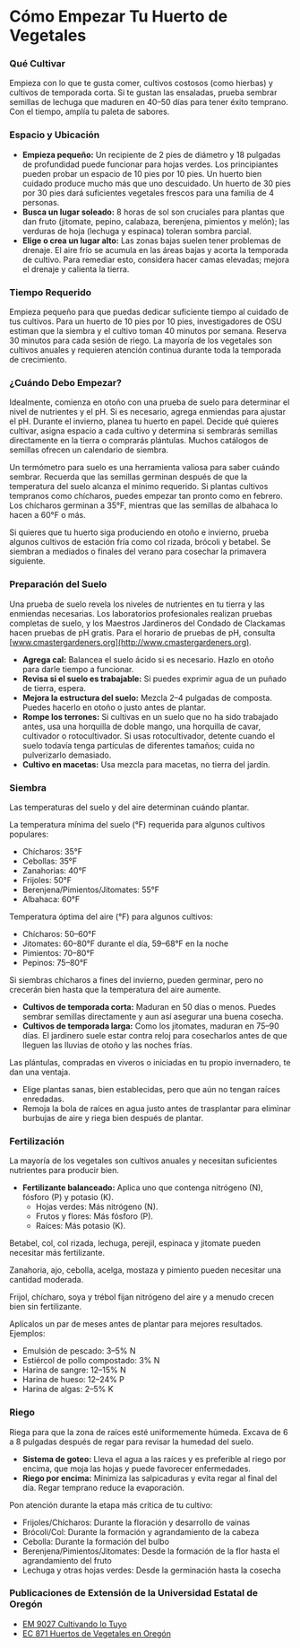 # Cómo Empezar Tu Huerto de Vegetales

### Qué Cultivar

Empieza con lo que te gusta comer, cultivos costosos (como hierbas) y cultivos de temporada corta. Si te gustan las ensaladas, prueba sembrar semillas de lechuga que maduren en 40–50 días para tener éxito temprano. Con el tiempo, amplía tu paleta de sabores.

### Espacio y Ubicación

- **Empieza pequeño:** Un recipiente de 2 pies de diámetro y 18 pulgadas de profundidad puede funcionar para hojas verdes. Los principiantes pueden probar un espacio de 10 pies por 10 pies. Un huerto bien cuidado produce mucho más que uno descuidado. Un huerto de 30 pies por 30 pies dará suficientes vegetales frescos para una familia de 4 personas.
- **Busca un lugar soleado:** 8 horas de sol son cruciales para plantas que dan fruto (jitomate, pepino, calabaza, berenjena, pimientos y melón); las verduras de hoja (lechuga y espinaca) toleran sombra parcial.
- **Elige o crea un lugar alto:** Las zonas bajas suelen tener problemas de drenaje. El aire frío se acumula en las áreas bajas y acorta la temporada de cultivo. Para remediar esto, considera hacer camas elevadas; mejora el drenaje y calienta la tierra.

### Tiempo Requerido

Empieza pequeño para que puedas dedicar suficiente tiempo al cuidado de tus cultivos. Para un huerto de 10 pies por 10 pies, investigadores de OSU estiman que la siembra y el cultivo toman 40 minutos por semana. Reserva 30 minutos para cada sesión de riego. La mayoría de los vegetales son cultivos anuales y requieren atención continua durante toda la temporada de crecimiento.

### ¿Cuándo Debo Empezar?

Idealmente, comienza en otoño con una prueba de suelo para determinar el nivel de nutrientes y el pH. Si es necesario, agrega enmiendas para ajustar el pH. Durante el invierno, planea tu huerto en papel. Decide qué quieres cultivar, asigna espacio a cada cultivo y determina si sembrarás semillas directamente en la tierra o comprarás plántulas. Muchos catálogos de semillas ofrecen un calendario de siembra.

Un termómetro para suelo es una herramienta valiosa para saber cuándo sembrar. Recuerda que las semillas germinan después de que la temperatura del suelo alcanza el mínimo requerido. Si plantas cultivos tempranos como chícharos, puedes empezar tan pronto como en febrero. Los chícharos germinan a 35°F, mientras que las semillas de albahaca lo hacen a 60°F o más.

Si quieres que tu huerto siga produciendo en otoño e invierno, prueba algunos cultivos de estación fría como col rizada, brócoli y betabel. Se siembran a mediados o finales del verano para cosechar la primavera siguiente.

### Preparación del Suelo

Una prueba de suelo revela los niveles de nutrientes en tu tierra y las enmiendas necesarias. Los laboratorios profesionales realizan pruebas completas de suelo, y los Maestros Jardineros del Condado de Clackamas hacen pruebas de pH gratis. Para el horario de pruebas de pH, consulta [www.cmastergardeners.org](http://www.cmastergardeners.org).

- **Agrega cal:** Balancea el suelo ácido si es necesario. Hazlo en otoño para darle tiempo a funcionar.
- **Revisa si el suelo es trabajable:** Si puedes exprimir agua de un puñado de tierra, espera.
- **Mejora la estructura del suelo:** Mezcla 2–4 pulgadas de composta. Puedes hacerlo en otoño o justo antes de plantar.
- **Rompe los terrones:** Si cultivas en un suelo que no ha sido trabajado antes, usa una horquilla de doble mango, una horquilla de cavar, cultivador o rotocultivador. Si usas rotocultivador, detente cuando el suelo todavía tenga partículas de diferentes tamaños; cuida no pulverizarlo demasiado.
- **Cultivo en macetas:** Usa mezcla para macetas, no tierra del jardín.

### Siembra

Las temperaturas del suelo y del aire determinan cuándo plantar.


La temperatura mínima del suelo (°F) requerida para algunos cultivos populares:

- Chícharos: 35°F
- Cebollas: 35°F
- Zanahorias: 40°F
- Frijoles: 50°F
- Berenjena/Pimientos/Jitomates: 55°F
- Albahaca: 60°F


Temperatura óptima del aire (°F) para algunos cultivos:

- Chícharos: 50–60°F
- Jitomates: 60–80°F durante el día, 59–68°F en la noche
- Pimientos: 70–80°F
- Pepinos: 75–80°F

Si siembras chícharos a fines del invierno, pueden germinar, pero no crecerán bien hasta que la temperatura del aire aumente.


- **Cultivos de temporada corta:** Maduran en 50 días o menos. Puedes sembrar semillas directamente y aun así asegurar una buena cosecha.
- **Cultivos de temporada larga:** Como los jitomates, maduran en 75–90 días. El jardinero suele estar contra reloj para cosecharlos antes de que lleguen las lluvias de otoño y las noches frías.


Las plántulas, compradas en viveros o iniciadas en tu propio invernadero, te dan una ventaja.

- Elige plantas sanas, bien establecidas, pero que aún no tengan raíces enredadas.
- Remoja la bola de raíces en agua justo antes de trasplantar para eliminar burbujas de aire y riega bien después de plantar.

### Fertilización

La mayoría de los vegetales son cultivos anuales y necesitan suficientes nutrientes para producir bien.

- **Fertilizante balanceado:** Aplica uno que contenga nitrógeno (N), fósforo (P) y potasio (K).
  - Hojas verdes: Más nitrógeno (N).
  - Frutos y flores: Más fósforo (P).
  - Raíces: Más potasio (K).


Betabel, col, col rizada, lechuga, perejil, espinaca y jitomate pueden necesitar más fertilizante.


Zanahoria, ajo, cebolla, acelga, mostaza y pimiento pueden necesitar una cantidad moderada.


Frijol, chícharo, soya y trébol fijan nitrógeno del aire y a menudo crecen bien sin fertilizante.


Aplícalos un par de meses antes de plantar para mejores resultados. Ejemplos:

- Emulsión de pescado: 3–5% N
- Estiércol de pollo compostado: 3% N
- Harina de sangre: 12–15% N
- Harina de hueso: 12–24% P
- Harina de algas: 2–5% K

### Riego

Riega para que la zona de raíces esté uniformemente húmeda. Excava de 6 a 8 pulgadas después de regar para revisar la humedad del suelo.

- **Sistema de goteo:** Lleva el agua a las raíces y es preferible al riego por encima, que moja las hojas y puede favorecer enfermedades.
- **Riego por encima:** Minimiza las salpicaduras y evita regar al final del día. Regar temprano reduce la evaporación.


Pon atención durante la etapa más crítica de tu cultivo:

- Frijoles/Chícharos: Durante la floración y desarrollo de vainas
- Brócoli/Col: Durante la formación y agrandamiento de la cabeza
- Cebolla: Durante la formación del bulbo
- Berenjena/Pimientos/Jitomates: Desde la formación de la flor hasta el agrandamiento del fruto
- Lechuga y otras hojas verdes: Desde la germinación hasta la cosecha

### Publicaciones de Extensión de la Universidad Estatal de Oregón

- [EM 9027 Cultivando lo Tuyo](https://catalog.extension.oregonstate.edu/em9027)
- [EC 871 Huertos de Vegetales en Oregón](https://catalog.extension.oregonstate.edu/ec871)

